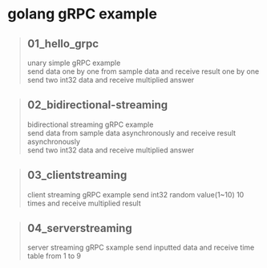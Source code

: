 # golang gRPC example
> ## 01_hello_grpc
>unary simple gRPC example <br>
>send data one by one from sample data and receive result one by one<br>
>send two int32 data and receive multiplied answer

> ## 02_bidirectional-streaming
>bidirectional streaming gRPC example<br>
>send data from sample data asynchronously and receive result asynchronously<br>
>send two int32 data and receive multiplied answer

> ## 03_clientstreaming
> client streaming gRPC example
> send int32 random value(1~10) 10 times and receive multiplied result<br>

> ## 04_serverstreaming
> server streaming gRPC sxample
> send inputted data and receive time table from 1 to 9